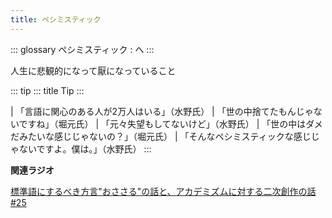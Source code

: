```yaml
---
title: ペシミスティック
---
```


::: glossary
ペシミスティック : へ
:::

人生に悲観的になって厭になっていること

::: tip
::: title
Tip
:::

\| 「言語に関心のある人が2万人はいる」（水野氏） \|
「世の中捨てたもんじゃないですね」（堀元氏） \|
「元々失望もしてないけど」（水野氏） \|
「世の中はダメだみたいな感じじゃないの？」（堀元氏） \|
「そんなペシミスティックな感じじゃないですよ。僕は。」（水野氏）
:::

**関連ラジオ**

[標準語にするべき方言\"おささる\"の話と、アカデミズムに対する二次創作の話#25](https://www.youtube.com/watch?v=9QWgnPhAh0s)

